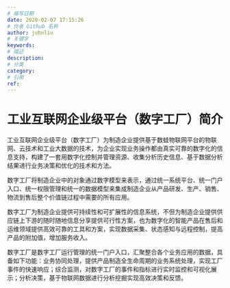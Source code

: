 ```yaml
---
# 编写日期
date: 2020-02-07 17:15:26
# 作者 Github 名称
author: johnliu
# 关键字
keywords:
# 描述
description:
# 分类
category: 
# 引用
ref:
---
```


# 工业互联网企业级平台（数字工厂）简介

工业互联网企业级平台（数字工厂）为制造企业提供基于数蛙物联网平台的物联网、云技术和工业大数据的技术，为企业实现业务操作都由真实可靠的数字化的信息支持，构建了一套用数字化控制并管理资源、收集分析历史信息、基于数据分析结果进行业务决策和优化的技术和方法。

数字工厂将制造企业中的对象通过数字模型来表示，通过统一系统平台、统一门户入口、统一权限管理和统一的数据模型来集成制造企业从产品研发、生产、销售、物流到售后整个价值链过程中需要的所有应用。

数字工厂为制造企业提供可持续性和可扩展性的信息系统，不但为制造企业提供供应链上下游的随时随地信息分享提供可行性方案，也为数字化的智能产品在售后和运维领域提供高效可靠的工具和方案，实现数据采集、状态感知与远程控制，提高产品的附加值，增加服务收入。

数字工厂是数字工厂运行管理的统一门户入口，汇聚整合各个业务应用的数据，具备如下功能：业务协同处理，提供产品制造全生命周期的业务系统处理，实现工厂事件的快速响应；综合监测，对数字工厂的事件和指标进行实时监控和可视化展示；分析决策，基于物联网数据进行分析挖掘实现高效决策和反馈。